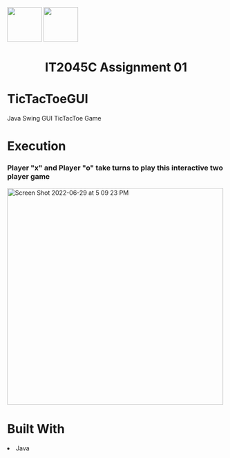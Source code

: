 <img width="80px" src="https://user-images.githubusercontent.com/94927484/199349092-e424c251-412c-4067-a81f-4d1e7b25f034.svg#gh-light-mode-only">
<img width="80px" src="https://user-images.githubusercontent.com/94927484/199349307-feb7ee12-b46d-42f4-8f46-d5b56c81888d.svg#gh-dark-mode-only">

<h1 align="center">IT2045C Assignment 01</h1>
<h1>TicTacToeGUI</h1>
<p>Java Swing GUI TicTacToe Game</p>

<h1>Execution</h1>
<h3>Player "x" and Player "o" take turns to play this interactive two player game</h3>
<img width="500" alt="Screen Shot 2022-06-29 at 5 09 23 PM" src="https://user-images.githubusercontent.com/94927484/176545348-af77c303-596c-400f-b801-3f65c7316f06.png">


<h1>Built With</h1>
<li>Java</li>
